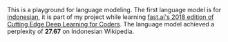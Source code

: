This is a playground for language modeling. The first language model is for 
[indonesian](https://github.com/cahya-wirawan/language-modeling/tree/master/indonesia), it is part of my 
project while learning [fast.ai's 2018 edition of Cutting Edge Deep Learning for Coders](http://course.fast.ai/part2.html).
The language model achieved a perplexity of **27.67** on Indonesian Wikipedia.
